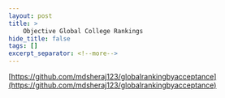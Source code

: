 ```yaml
---
layout: post
title: >
    Objective Global College Rankings
hide_title: false
tags: []
excerpt_separator: <!--more-->
---
```

[https://github.com/mdsheraj123/globalrankingbyacceptance](https://github.com/mdsheraj123/globalrankingbyacceptance)